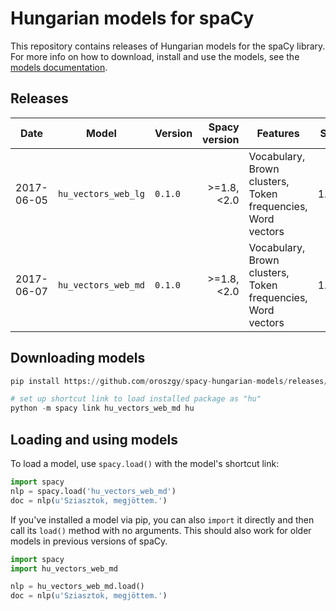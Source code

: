 # Hungarian models for spaCy

This repository contains releases of Hungarian models for the spaCy library. For more info on how to download, install and use the models, see the [models documentation](https://spacy.io/docs/usage/models).

## Releases

| Date | Model | Version | Spacy version | Features | Size | Memory | License | Info | Get |
| --- | --- | --- | ---: | --- | ---: | ---: | --- | --- | --- |
| 2017-06-05 | `hu_vectors_web_lg` | `0.1.0` |>=1.8, <2.0 | Vocabulary, Brown clusters, Token frequencies, Word vectors | 1.8G | 7G | <a rel="license" href="http://creativecommons.org/licenses/by-sa/4.0/"><img alt="Creative Commons License" style="border-width:0" src="https://i.creativecommons.org/l/by-sa/4.0/88x31.png" /></a> | [![][i]][i-hu_vectors_web_lg-0.1.0] | [![][dl]][hu_vectors_web_lg-0.1.0] 
| 2017-06-07 | `hu_vectors_web_md` | `0.1.0` | >=1.8, <2.0 | Vocabulary, Brown clusters, Token frequencies, Word vectors | 1.0G | 2.9G | <a rel="license" href="http://creativecommons.org/licenses/by-sa/4.0/"><img alt="Creative Commons License" style="border-width:0" src="https://i.creativecommons.org/l/by-sa/4.0/88x31.png" /></a> | [![][i]][i-hu_vectors_web_md-0.1.0] | [![][dl]][hu_vectors_web_md-0.1.0] 

[hu_vectors_web_lg-0.1.0]: https://github.com/oroszgy/spacy-hungarian-models/releases/download/hu_vectors_web_lg-0.1.0/hu_vectors_web_lg-0.1.0.tar.gz
[i-hu_vectors_web_lg-0.1.0]: https://github.com/oroszgy/spacy-hungarian-models/releases/hu_vectors_web_lg-0.1.0
[hu_vectors_web_md-0.1.0]: https://github.com/oroszgy/spacy-hungarian-models/releases/download/hu_vectors_web_md-0.1.0/hu_vectors_web_md-0.1.0.tar.gz
[i-hu_vectors_web_md-0.1.0]: https://github.com/oroszgy/spacy-hungarian-models/releases/hu_vectors_web_md-0.1.0

[dl]: http://i.imgur.com/gQvPgr0.png
[i]: http://i.imgur.com/OpLOcKn.png

## Downloading models

```python
pip install https://github.com/oroszgy/spacy-hungarian-models/releases/download/hu_vectors_web_md-0.1.0/hu_vectors_web_md-0.1.0.tar.gz

# set up shortcut link to load installed package as "hu"
python -m spacy link hu_vectors_web_md hu
```

## Loading and using models

To load a model, use `spacy.load()` with the model's shortcut link:

```python
import spacy
nlp = spacy.load('hu_vectors_web_md')
doc = nlp(u'Sziasztok, megjöttem.')
```

If you've installed a model via pip, you can also `import` it directly and
then call its `load()` method with no arguments. This should also work for
older models in previous versions of spaCy.

```python
import spacy
import hu_vectors_web_md

nlp = hu_vectors_web_md.load()
doc = nlp(u'Sziasztok, megjöttem.')
```
